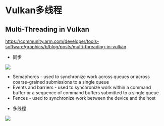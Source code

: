# Vulkan多线程

## Multi-Threading in Vulkan

https://community.arm.com/developer/tools-software/graphics/b/blog/posts/multi-threading-in-vulkan

- 同步

![](https://community.arm.com/cfs-file/__key/communityserver-blogs-components-weblogfiles/00-00-00-20-66/8321.blog_5F00_diagrams.png)

* Semaphores - used to synchronize work across queues or across coarse-grained submissions to a single queue
* Events and barriers - used to synchronize work within a command buffer or a sequence of command buffers submitted to a single queue
* Fences - used to synchronize work between the device and the host

- 多线程

![](https://community.arm.com/cfs-file/__key/communityserver-blogs-components-weblogfiles/00-00-00-20-66/5277.swap2.png)

